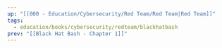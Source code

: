 ```yaml
---
up: "[[000 - Education/Cybersecurity/Red Team/Red Team|Red Team]]"
tags:
  - education/books/cybersecurity/redteam/blackhatbash
prev: "[[Black Hat Bash - Chapter 1]]"
---
```

